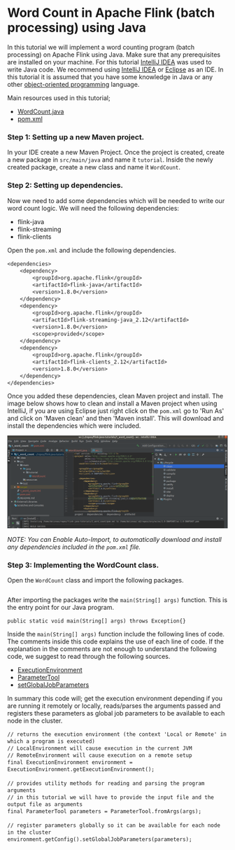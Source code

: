 # Word Count in Apache Flink (batch processing) using Java 
In this tutorial we will implement a word counting program (batch processing) on Apache Flink using Java. Make sure that any prerequisites are installed on your machine. For this tutorial [IntelliJ IDEA](https://www.jetbrains.com/help/idea/installation-guide.html?section=Windows) was used to write Java code. We recommend using  [IntelliJ IDEA](https://www.jetbrains.com/help/idea/installation-guide.html?section=Windows) or [Eclipse](https://www.eclipse.org/downloads/packages/installer) as an IDE. In this tutorial it is assumed that you have some knowledge in Java or any other [object-oriented programming](https://en.wikipedia.org/wiki/Object-oriented_programming) language. 

Main resources used in this tutorial;
* [WordCount.java](https://github.com/achmand/flink-java-tutorials/blob/master/1_word_count/src/main/java/tutorial/WordCount.java)
* [pom.xml](https://github.com/achmand/flink-java-tutorials/blob/master/1_word_count/pom.xml)

### Step 1: Setting up a new Maven project. 
In your IDE create a new Maven Project. Once the project is created, create a new package in `src/main/java` and name it `tutorial`. Inside the newly created package, create a new class and name it `WordCount`. 

### Step 2: Setting up dependencies. 
Now we need to add some dependencies which will be needed to write our word count logic. We will need the following dependencies: 
* flink-java 
* flink-streaming 
* flink-clients 

Open the `pom.xml` and include the following dependencies.
```
<dependencies>
    <dependency>
        <groupId>org.apache.flink</groupId>
        <artifactId>flink-java</artifactId>
        <version>1.8.0</version>
    </dependency>
    <dependency>
        <groupId>org.apache.flink</groupId>
        <artifactId>flink-streaming-java_2.12</artifactId>
        <version>1.8.0</version>
        <scope>provided</scope>
    </dependency>
    <dependency>
        <groupId>org.apache.flink</groupId>
        <artifactId>flink-clients_2.12</artifactId>
        <version>1.8.0</version>
    </dependency>
</dependencies>
```
Once you added these dependencies, clean Maven project and install. The image below shows how to clean and install a Maven project when using IntelliJ, if you are using Eclipse just right click on the `pom.xml` go to 'Run As' and click on 'Maven clean' and then 'Maven install'. This will download and install the dependencies which were included.

![IntelliJ Maven](https://github.com/achmand/flink-java-tutorials/blob/master/images/tutorial_1/intellij_maven.png?raw=true)

*NOTE: You can Enable Auto-Import, to automatically download and install any dependencies included in the `pom.xml` file.*

### Step 3: Implementing the WordCount class. 
Open the `WordCount` class and import the following packages.
```
```

After importing the packages write the `main(String[] args)` function. This is the entry point for our Java program. 
```
public static void main(String[] args) throws Exception{}
```
Inside the `main(String[] args)` function include the following lines of code. The comments inside this code explains the use of each line of code. If the explanation in the comments are not enough to understand the following code, we suggest to read through the following sources.
* [ExecutionEnvironment](https://ci.apache.org/projects/flink/flink-docs-master/api/java/org/apache/flink/api/java/ExecutionEnvironment.html)
* [ParameterTool](https://ci.apache.org/projects/flink/flink-docs-master/api/java/org/apache/flink/api/java/utils/ParameterTool.html)
* [setGlobalJobParameters](https://ci.apache.org/projects/flink/flink-docs-master/api/java/org/apache/flink/api/common/ExecutionConfig.html#setGlobalJobParameters-org.apache.flink.api.common.ExecutionConfig.GlobalJobParameters-)

In summary this code will; get the execution environment depending if you are running it remotely or locally, reads/parses the arguments passed and registers these parameters as global job parameters to be available to each node in the cluster. 
```
// returns the execution environment (the context 'Local or Remote' in which a program is executed)
// LocalEnvironment will cause execution in the current JVM
// RemoteEnvironment will cause execution on a remote setup
final ExecutionEnvironment environment = ExecutionEnvironment.getExecutionEnvironment();

// provides utility methods for reading and parsing the program arguments
// in this tutorial we will have to provide the input file and the output file as arguments
final ParameterTool parameters = ParameterTool.fromArgs(args);

// register parameters globally so it can be available for each node in the cluster
environment.getConfig().setGlobalJobParameters(parameters);
```





